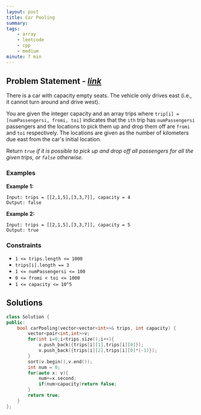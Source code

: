 ```yaml
---
layout: post
title: Car Pooling
summary:
tags:
    - array
    - leetcode
    - cpp
    - medium
minute: 7 min
---
```


## Problem Statement - [*link*](https://leetcode.com/problems/car-pooling)  

There is a car with capacity empty seats. The vehicle only drives east (i.e., it cannot turn around and drive west).

You are given the integer capacity and an array trips where `trip[i] = [numPassengersi, fromi, toi]` indicates that the `ith` trip has `numPassengersi` passengers and the locations to pick them up and drop them off are `fromi` and `toi` respectively. The locations are given as the number of kilometers due east from the car's initial location.

Return *`true` if it is possible to pick up and drop off all passengers for all the given trips, or `false` otherwise.*


### Examples

**Example 1:**   
```
Input: trips = [[2,1,5],[3,3,7]], capacity = 4
Output: false
```

**Example 2:**  
```
Input: trips = [[2,1,5],[3,3,7]], capacity = 5
Output: true
```

### Constraints

+ `1 <= trips.length <= 1000`
+ `trips[i].length == 3`
+ `1 <= numPassengersi <= 100`
+ `0 <= fromi < toi <= 1000`
+ `1 <= capacity <= 10^5`

## Solutions

```cpp
class Solution {
public:
    bool carPooling(vector<vector<int>>& trips, int capacity) {
        vector<pair<int,int>>v;
        for(int i=0;i<trips.size();i++){
            v.push_back({trips[i][1],trips[i][0]});
            v.push_back({trips[i][2],trips[i][0]*(-1)});
        }
        sort(v.begin(),v.end());
        int num = 0;
        for(auto x: v){
            num+=x.second;
            if(num>capacity)return false;
        }
        return true;        
    }
};
```

